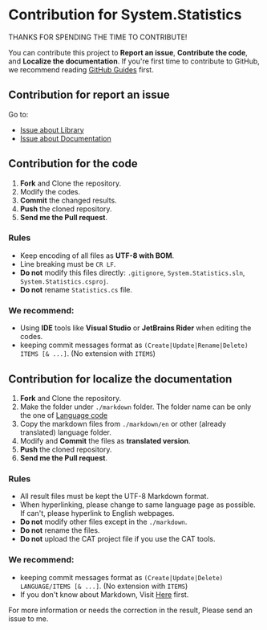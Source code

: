 # Contribution for System.Statistics
  THANKS FOR SPENDING THE TIME TO CONTRIBUTE!

You can contribute this project to __Report an issue__, __Contribute the code__, and __Localize the documentation__.
If you're first time to contribute to GitHub, we recommend reading [GitHub Guides](https://guides.github.com/) first.

## Contribution for report an issue
Go to:
* [Issue about Library](https://github.com/shcho4271/System.Statistics/issues)
* [Issue about Documentation](https://github.com/shcho4271/System.Statistics.docs//issues)

## Contribution for the code
1. __Fork__ and Clone the repository.
2. Modify the codes.
3. __Commit__ the changed results.
4. __Push__ the cloned repository.
5. __Send me the Pull request__.

### Rules
* Keep encoding of all files as __UTF-8 with BOM__.
* Line breaking must be `CR LF`.
* __Do not__ modify this files directly: `.gitignore`, `System.Statistics.sln`, `System.Statistics.csproj`.
* __Do not__ rename `Statistics.cs` file.

### We recommend:
* Using __IDE__ tools like __Visual Studio__ or __JetBrains Rider__ when editing the codes.
* keeping commit messages format as `(Create|Update|Rename|Delete) ITEMS [& ...]`. (No extension with `ITEMS`)

## Contribution for localize the documentation
1. __Fork__ and Clone the repository.
2. Make the folder under `./markdown` folder. The folder name can be only the one of [Language code](Language-Code.md)
3. Copy the markdown files from `./markdown/en` or other (already translated) language folder.
4. Modify and __Commit__ the files as __translated version__.
5. __Push__ the cloned repository.
6. __Send me the Pull request__.
   
### Rules
* All result files must be kept the UTF-8 Markdown format.
* When hyperlinking, please change to same language page as possible. If can't, please hyperlink to English webpages.
* __Do not__ modify other files except in the `./markdown`.
* __Do not__ rename the files.
* __Do not__ upload the CAT project file if you use the CAT tools.

### We recommend:
* keeping commit messages format as `(Create|Update|Delete) LANGUAGE/ITEMS [& ...]`. (No extension with `ITEMS`)
* If you don't know about Markdown, Visit [Here](https://guides/github.com/features/mastering-markdown/) first.

For more information or needs the correction in the result, Please send an issue to me.
